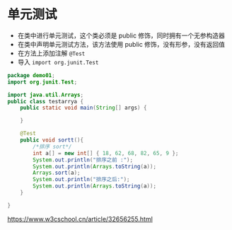 # 单元测试

- 在类中进行单元测试，这个类必须是 public 修饰，同时拥有一个无参构造器
- 在类中声明单元测试方法，该方法使用 public 修饰，没有形参，没有返回值
- 在方法上添加注解 `@Test` 
- 导入 `import org.junit.Test`

```java
package demo01;
import org.junit.Test;

import java.util.Arrays;
public class testarrya {
    public static void main(String[] args) {

    }

    @Test
    public void sortt(){
        /*排序 sort*/
        int a[] = new int[] { 18, 62, 68, 82, 65, 9 };
        System.out.println("排序之前 :");
        System.out.println(Arrays.toString(a));
        Arrays.sort(a);
        System.out.println("排序之后:");
        System.out.println(Arrays.toString(a));
    }

}

```



https://www.w3cschool.cn/article/32656255.html
